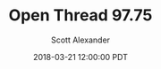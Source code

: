 ---
layout: podcast
title: "Open Thread 97.75"
author: Scott Alexander
description: https://slatestarcodex.com/2018/03/21/open-thread-97-75/
date: 2018-03-21 12:00:00 PDT
length: 77381
duration: 19
guid: open-thread-97-75
---